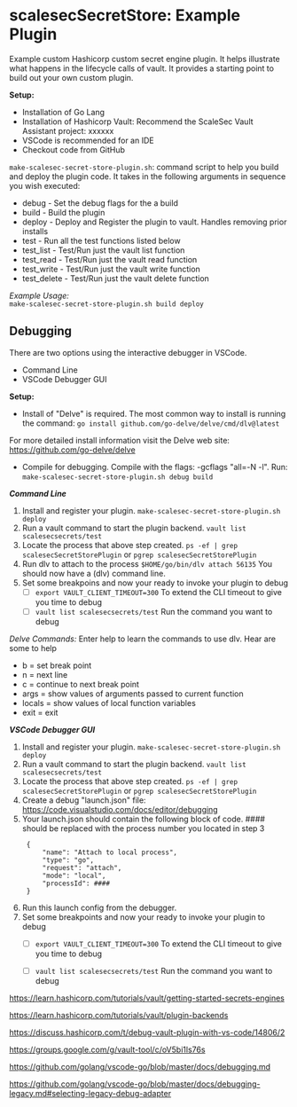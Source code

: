 # scalesecSecretStore: Example Plugin

Example custom Hashicorp custom secret engine plugin.  It helps illustrate what happens in the lifecycle calls of vault.  It provides a starting point to build out your own custom plugin.

**Setup:**
* Installation of Go Lang
* Installation of Hashicorp Vault:  Recommend the ScaleSec Vault Assistant project: xxxxxx
* VSCode is recommended for an IDE
* Checkout code from GitHub

`make-scalesec-secret-store-plugin.sh`: command script to help you build and deploy the plugin code.  It takes in the following arguments in sequence you wish executed:  
* debug - Set the debug flags for the a build
* build - Build the plugin
* deploy - Deploy and Register the plugin to vault.  Handles removing prior installs
* test - Run all the test functions listed below
* test_list - Test/Run just the vault list function
* test_read - Test/Run just the vault read function
* test_write - Test/Run just the vault write function
* test_delete - Test/Run just the vault delete function

_Example Usage:_  
`make-scalesec-secret-store-plugin.sh build deploy`


## Debugging

There are two options using the interactive debugger in VSCode.  
* Command Line  
* VSCode Debugger GUI

**Setup:**   
* Install of "Delve" is required. The most common way to install is running the command: `go install github.com/go-delve/delve/cmd/dlv@latest`    

For more detailed install information visit the Delve web site:  https://github.com/go-delve/delve

* Compile for debugging.  Compile with the flags: -gcflags "all=-N -l". Run: `make-scalesec-secret-store-plugin.sh debug build`

 **_Command Line_**  
1. Install and register your plugin. `make-scalesec-secret-store-plugin.sh deploy`
2. Run a vault command to start the plugin backend. `vault list scalesecsecrets/test`
3. Locate the process that above step created. `ps -ef | grep scalesecSecretStorePlugin` or `pgrep scalesecSecretStorePlugin`
4. Run dlv to attach to the process `$HOME/go/bin/dlv attach 56135` You should now have a (dlv) command line.
5. Set some breakpoins and now your ready to invoke your plugin to debug  
   - [ ] `export VAULT_CLIENT_TIMEOUT=300` To extend the CLI timeout to give you time to debug  
   - [ ] `vault list scalesecsecrets/test` Run the command you want to debug

_Delve Commands:_ Enter help to learn the commands to use dlv.  Hear are some to help

* b = set break point
* n = next line
* c = continue to next break point
* args = show values of arguments passed to current function
* locals = show values of local function variables
* exit = exit

 **_VSCode Debugger GUI_**  

1. Install and register your plugin. `make-scalesec-secret-store-plugin.sh deploy`
2. Run a vault command to start the plugin backend. `vault list scalesecsecrets/test`
3. Locate the process that above step created. `ps -ef | grep scalesecSecretStorePlugin` or `pgrep scalesecSecretStorePlugin`
4. Create a debug "launch.json" file:  https://code.visualstudio.com/docs/editor/debugging
5. Your launch.json should contain the following block of code.  #### should be replaced with the process number you located in step 3  
   ```
    {
        "name": "Attach to local process",
        "type": "go",
        "request": "attach",
        "mode": "local",
        "processId": ####
    }
   ```
6. Run this launch config from the debugger. 
7. Set some breakpoints and now your ready to invoke your plugin to debug  
   - [ ] `export VAULT_CLIENT_TIMEOUT=300` To extend the CLI timeout to give you time to debug  
   - [ ] `vault list scalesecsecrets/test` Run the command you want to debug




https://learn.hashicorp.com/tutorials/vault/getting-started-secrets-engines

https://learn.hashicorp.com/tutorials/vault/plugin-backends

https://discuss.hashicorp.com/t/debug-vault-plugin-with-vs-code/14806/2

https://groups.google.com/g/vault-tool/c/oV5bi1ls76s

https://github.com/golang/vscode-go/blob/master/docs/debugging.md

https://github.com/golang/vscode-go/blob/master/docs/debugging-legacy.md#selecting-legacy-debug-adapter
